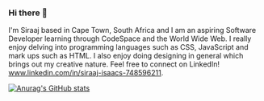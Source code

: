 ### Hi there 👋


I'm Siraaj based in Cape Town, South Africa and I am an aspiring Software Developer learning through CodeSpace and the World Wide Web. I really enjoy delving into programming languages such as CSS, JavaScript and mark ups such as HTML. I also enjoy doing designing in general which brings out my creative nature. Feel free to connect on LinkedIn! www.linkedin.com/in/siraaj-isaacs-748596211.

[![Anurag's GitHub stats](https://github-readme-stats.vercel.app/api?username=siraajisaacs)](https://github.com/anuraghazra/github-readme-stats)
